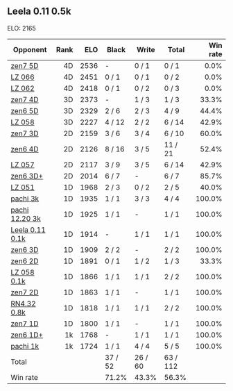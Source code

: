 ## Leela 0.11 0.5k ##

ELO: 2165

Opponent | Rank | ELO | Black | Write | Total | Win rate
---------|-----:|----:|-------|-------|-------|-------:
[zen7 5D](zen7%205D.md) | 4D | 2536 | - | 0 / 1 | 0 / 1 | 0.0%
[LZ 066](LZ%20066.md) | 4D | 2451 | 0 / 1 | 0 / 1 | 0 / 2 | 0.0%
[LZ 062](LZ%20062.md) | 4D | 2418 | 0 / 1 | 0 / 2 | 0 / 3 | 0.0%
[zen7 4D](zen7%204D.md) | 3D | 2373 | - | 1 / 3 | 1 / 3 | 33.3%
[zen6 5D](zen6%205D.md) | 3D | 2329 | 2 / 6 | 2 / 3 | 4 / 9 | 44.4%
[LZ 058](LZ%20058.md) | 3D | 2227 | 4 / 12 | 2 / 2 | 6 / 14 | 42.9%
[zen7 3D](zen7%203D.md) | 2D | 2159 | 3 / 6 | 3 / 4 | 6 / 10 | 60.0%
[zen6 4D](zen6%204D.md) | 2D | 2126 | 8 / 16 | 3 / 5 | 11 / 21 | 52.4%
[LZ 057](LZ%20057.md) | 2D | 2117 | 3 / 9 | 3 / 5 | 6 / 14 | 42.9%
[zen6 3D+](zen6%203D+.md) | 2D | 2014 | 6 / 7 | - | 6 / 7 | 85.7%
[LZ 051](LZ%20051.md) | 1D | 1968 | 2 / 3 | 0 / 2 | 2 / 5 | 40.0%
[pachi 3k](pachi%203k.md) | 1D | 1935 | 1 / 1 | 3 / 3 | 4 / 4 | 100.0%
[pachi 12.20 3k](pachi%2012.20%203k.md) | 1D | 1925 | 1 / 1 | - | 1 / 1 | 100.0%
[Leela 0.11 0.1k](Leela%200.11%200.1k.md) | 1D | 1914 | - | 1 / 1 | 1 / 1 | 100.0%
[zen6 3D](zen6%203D.md) | 1D | 1909 | 2 / 2 | - | 2 / 2 | 100.0%
[zen6 2D](zen6%202D.md) | 1D | 1891 | 0 / 1 | 1 / 2 | 1 / 3 | 33.3%
[LZ 058 0.1k](LZ%20058%200.1k.md) | 1D | 1866 | 1 / 1 | 1 / 1 | 2 / 2 | 100.0%
[zen7 2D](zen7%202D.md) | 1D | 1863 | 1 / 1 | - | 1 / 1 | 100.0%
[RN4.32 0.8k](RN4.32%200.8k.md) | 1D | 1818 | 1 / 1 | 1 / 1 | 2 / 2 | 100.0%
[zen7 1D](zen7%201D.md) | 1D | 1800 | 1 / 1 | - | 1 / 1 | 100.0%
[zen6 1D+](zen6%201D+.md) | 1k | 1768 | - | 1 / 1 | 1 / 1 | 100.0%
[pachi 1k](pachi%201k.md) | 1k | 1724 | 1 / 1 | 4 / 4 | 5 / 5 | 100.0%
Total | | | 37 / 52 | 26 / 60 | 63 / 112 | 
Win rate| | | 71.2% | 43.3% | 56.3% | 
